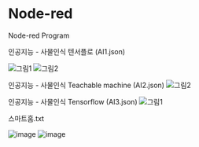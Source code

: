 # Node-red
Node-red Program

인공지능 - 사물인식 텐서플로 (AI1.json)

![그림1](https://user-images.githubusercontent.com/60500365/145125188-bd12f5b4-0687-4d6b-842b-6f12af4b1581.png)
![그림2](https://user-images.githubusercontent.com/60500365/145125201-9ee46cf5-b963-43c5-a45e-362675baf4cb.png)


인공지능 - 사물인식 Teachable machine (AI2.json)
![그림2](https://user-images.githubusercontent.com/60500365/145321881-5cb6cd89-9d81-4fc4-9a94-28abce071825.png)

인공지능 - 사물인식 Tensorflow (AI3.json)
![그림1](https://user-images.githubusercontent.com/60500365/145772771-589ba907-0161-4b23-95b4-db39b98a8d83.png)


스마트홈.txt

![image](https://user-images.githubusercontent.com/60500365/162844179-0901d347-2d07-46d7-a912-6d05b3d350dc.png)
![image](https://user-images.githubusercontent.com/60500365/162844212-170c6957-a463-4951-911e-c648a67f84a5.png)
